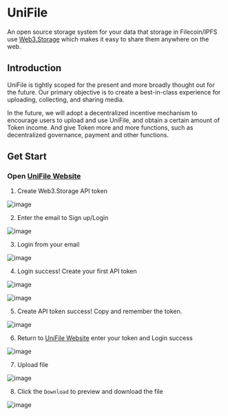 # UniFile

An open source storage system for your data that storage in Filecoin/IPFS use [Web3.Storage](https://web3.storage) which makes it easy to share them anywhere on the web.

## Introduction

UniFile is tightly scoped for the present and more broadly thought out for the future. Our primary objective is to create a best-in-class experience for uploading, collecting, and sharing media. 

In the future, we will adopt a decentralized incentive mechanism to encourage users to upload and use UniFile, and obtain a certain amount of Token income. And give Token more and more functions, such as decentralized governance, payment and other functions.

## Get Start

### Open [UniFile Website](http://14.215.91.114:8083/)

1. Create Web3.Storage API token

![image](https://user-images.githubusercontent.com/90947287/134318352-b53d8e9c-0876-4fca-931b-fd5e3c07f9e4.png)

2. Enter the email to Sign up/Login

![image](https://user-images.githubusercontent.com/90947287/134300701-29b4cfbf-853c-46ed-b058-35488b235935.png)

3. Login from your email

![image](https://user-images.githubusercontent.com/90947287/134312698-1bcebb5b-c321-4b10-aa6c-a3b7eb2cbc0c.png)

4. Login success! Create your first API token

![image](https://user-images.githubusercontent.com/90947287/134317401-49a1b090-2f5f-40ed-92d8-18ae3f3c4f09.png)

![image](https://user-images.githubusercontent.com/90947287/134317582-a43bb4f0-602f-4421-83fa-adf794940290.png)

5. Create API token success! Copy and remember the token.

![image](https://user-images.githubusercontent.com/90947287/134317604-ea661641-e3e6-4034-96ef-a471a8b07c06.png)

6. Return to [UniFile Website](http://14.215.91.114:8083/) enter your token and Login success

![image](https://user-images.githubusercontent.com/90947287/134472642-8ef43ab0-3801-4f85-a2cc-2649e246660d.png)

7. Upload file

![image](https://user-images.githubusercontent.com/90947287/134473921-8d453021-6788-4fa6-a092-4dbdb3fc3186.png)

8. Click the `Download` to preview and download the file

![image](https://user-images.githubusercontent.com/90947287/134473991-48c7439c-13a1-4513-b0b8-7546512e04c1.png)






